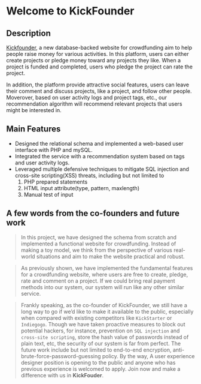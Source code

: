 # Welcome to KickFounder
## Description
[Kickfounder](https://github.com/googlr/KickFounder), a new database-backed website for crowdfunding aim to help people raise money for various activities. In this platform, users can either create projects or pledge money toward any projects they like. When a project is funded and completed, users who pledge the project can rate the project.

In addition, the platform provide attractive social features, users can leave their comment and discuss projects, like a project, and follow other people. Moverover, based on user activity logs and project tags, etc., our recommendation algorithm will recommend relevant projects that users might be interested in.

## Main Features
  - Designed the relational schema and implemented a web-based user interface with PHP and mySQL.
  - Integrated the service with a recommendation system based on tags and user activity logs.
  - Leveraged multiple defensive techniques to mitigate SQL injection and cross-site scripting(XSS) threats, including but not limited to
    1. PHP prepared statements
    2. HTML input attribute(type, pattern, maxlength)
    3. Manual test of input

## A few words from the co-founders and future work
> In this project, we have designed the schema from scratch and implemented a functional website for crowdfunding. Instead of making a toy model, we think from the perspective of various real-world situations and aim to make the website practical and robust.

> As previously shown, we have implemented the fundamental features for a crowdfunding website, where users are free to create, pledge, rate and comment on a project. If we could bring real payment methods into our system, our system will run like any other similar service.

> Frankly speaking, as the co-founder of KickFounder, we still have a long way to go if we’d like to make it available to the public, especially when compared with existing competitors like `KickStarter` or `Indiegogo`. Though we have taken proactive measures to block out potential hackers, for instance, prevention on `SQL injection` and `cross-site scripting`, store the hash value of passwords instead of plain text, etc, the security of our system is far from perfect. The future work include but not limited to end-to-end encryption, anti-brute-force-password-guessing policy. By the way, A user experience designer position is opening to the public and anyone who has previous experience is welcomed to apply. Join now and make a difference with us in **KickFouder**.
